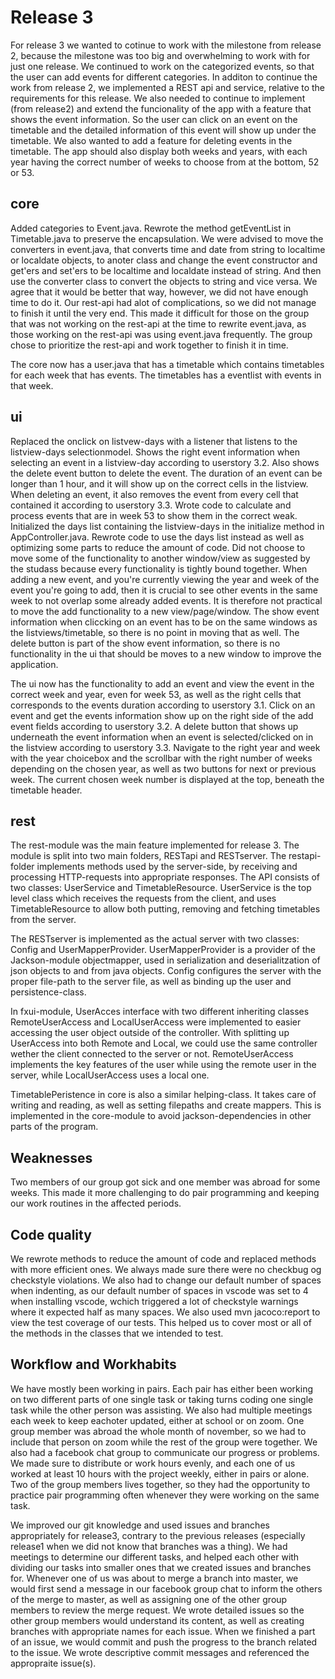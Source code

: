 # Release 3
For release 3 we wanted to cotinue to work with the milestone from release 2, because the milestone was too big and overwhelming to work with for just one release. We continued to work on the categorized events, so that the user can add events for different categories. In additon to continue the work from release 2, we implemented a REST api and service, relative to the requirements for this release. 
We also needed to continue to implement (from release2) and extend the funcionality of the app with a feature that shows the event information. So the user can click on an event on the timetable and the detailed information of this event will show up under the timetable. We also wanted to add a feature for deleting events in the timetable. The app should also display both weeks and years, with each year having the correct number of weeks to choose from at the bottom, 52 or 53. 

## core
Added categories to Event.java. Rewrote the method getEventList in Timetable.java to preserve the encapsulation.
We were advised to move the converters in event.java, that converts time and date from string to localtime or localdate objects, to anoter class and change the event constructor and get'ers and set'ers to be localtime and localdate instead of string. And then use the converter class to convert the objects to string and vice versa. We agree that it would be better that way, however, we did not have enough time to do it. Our rest-api had alot of complications, so we did not manage to finish it until the very end. This made it difficult for those on the group that was not working on the rest-api at the time to rewrite event.java, as those working on the rest-api was using event.java frequently. The group chose to prioritize the rest-api and work together to finish it in time.

The core now has a user.java that has a timetable which contains timetables for each week that has events. The timetables has a eventlist with events in that week.

## ui
Replaced the onclick on listvew-days with a listener that listens to the listview-days selectionmodel.
Shows the right event information when selecting an event in a listview-day according to userstory 3.2. Also shows the delete event button to delete the event. The duration of an event can be longer than 1 hour, and it will show up on the correct cells in the listview. When deleting an event, it also removes the event from every cell that contained it according to userstory 3.3.
Wrote code to calculate and process events that are in week 53 to show them in the correct weak.
Initialized the days list containing the listview-days in the initialize method in AppController.java. Rewrote code to use the days list instead as well as optimizing some parts to reduce the amount of code.
Did not choose to move some of the functionality to another window/view as suggested by the studass because every functionality is tightly bound together. When adding a new event, and you're currently viewing the year and week of the event you're going to add, then it is crucial to see other events in the same week to not overlap some already added events. It is therefore not practical to move the add functionality to a new view/page/window. The show event information when cliccking on an event has to be on the same windows as the listviews/timetable, so there is no point in moving that as well. The delete button is part of the show event information, so there is no functionality in the ui that should be moves to a new window to improve the application.

The ui now has the functionality to add an event and view the event in the correct week and year, even for week 53, as well as the right cells that corresponds to the events duration according to userstory 3.1. Click on an event and get the events information show up on the right side of the add event fields according to userstory 3.2. A delete button that shows up underneath the event information when an event is selected/clicked on in the listview according to userstory 3.3. Navigate to the right year and week with the year choicebox and the scrollbar with the right number of weeks depending on the chosen year, as well as two buttons for next or previous week. The current chosen week number is displayed at the top, beneath the timetable header.


## rest
The rest-module was the main feature implemented for release 3. The module is split into two main folders, RESTapi and RESTserver. The restapi-folder implements methods used by the server-side, by receiving and processing HTTP-requests into appropriate responses. The API consists of two classes: UserService and TimetableResource. UserService is the top level class which receives the requests from the client, and uses TimetableResource to allow both putting, removing and fetching timetables from the server. 

The RESTserver is implemented as the actual server with two classes: Config and UserMapperProvider. UserMapperProvider is a provider of the Jackson-module objectmapper, used in serialization and deserialitzation of json objects to and from java objects. Config configures the server with the proper file-path to the server file, as well as binding up the user and persistence-class. 

In fxui-module, UserAcces interface with two different inheriting classes RemoteUserAccess and LocalUserAccess were implemented to easier accessing the user object outside of the controller. With splitting up UserAccess into both Remote and Local, we could use the same controller wether the client connected to the server or not. RemoteUserAccess implements the key features of the user while using the remote user in the server, while LocalUserAccess uses a local one.

TimetablePeristence in core is also a similar helping-class. It takes care of writing and reading, as well as setting filepaths and create mappers. This is implemented in the core-module to avoid jackson-dependencies in other parts of the program.

## Weaknesses
Two members of our group got sick and one member was abroad for some weeks. This made it more challenging to do pair programming and keeping our work routines in the affected periods.

## Code quality
We rewrote methods to reduce the amount of code and replaced methods with more efficient ones. We always made sure there were no checkbug og checkstyle violations. We also had to change our default number of spaces when indenting, as our default number of spaces in vscode was set to 4 when installing vscode, wchich triggered a lot of checkstyle warnings where it expected half as many spaces. We also used mvn jacoco:report to view the test coverage of our tests. This helped us to cover most or all of the methods in the classes that we intended to test.

## Workflow and Workhabits
We have mostly been working in pairs. Each pair has either been working on two different parts of one single task or taking turns coding one single task while the other person was assisting. We also had multiple meetings each week to keep eachoter updated, either at school or on zoom. One group member was abroad the whole month of november, so we had to include that person on zoom while the rest of the group were together. We also had a facebook chat group to communicate our progress or problems.
We made sure to distribute or work hours evenly, and each one of us worked at least 10 hours with the project weekly, either in pairs or alone. Two of the group members lives together, so they had the opportunity to practice pair programming often whenever they were working on the same task. 

We improved our git knowledge and used issues and branches appropriately for release3, contrary to the previous releases (especially release1 when we did not know that branches was a thing). We had meetings to determine our different tasks, and helped each other with dividing our tasks into smaller ones that we created issues and branches for. Whenever one of us was about to merge a branch into master, we would first send a message in our facebook group chat to inform the others of the merge to master, as well as assigning one of the other group members to review the merge request. 
We wrote detailed issues so the other group members would understand its content, as well as creating branches with appropriate names for each issue. When we finished a part of an issue, we would commit and push the progress to the branch related to the issue. We wrote descriptive commit messages and referenced the appropraite issue(s).